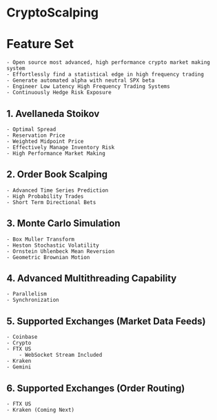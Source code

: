 # CryptoScalping

# Feature Set

    - Open source most advanced, high performance crypto market making system   
    - Effortlessly find a statistical edge in high frequency trading 
    - Generate automated alpha with neutral SPX beta
    - Engineer Low Latency High Frequency Trading Systems
    - Continuously Hedge Risk Exposure

## 1. Avellaneda Stoikov

    - Optimal Spread
    - Reservation Price
    - Weighted Midpoint Price
    - Effectively Manage Inventory Risk 
    - High Performance Market Making

## 2. Order Book Scalping

    - Advanced Time Series Prediction
    - High Probability Trades
    - Short Term Directional Bets

## 3. Monte Carlo Simulation

    - Box Muller Transform
    - Heston Stochastic Volatility 
    - Ornstein Uhlenbeck Mean Reversion
    - Geometric Brownian Motion 

## 4. Advanced Multithreading Capability

    - Parallelism
    - Synchronization 

## 5. Supported Exchanges (Market Data Feeds)

    - Coinbase
    - Crypto
    - FTX US
        - WebSocket Stream Included
    - Kraken 
    - Gemini

## 6. Supported Exchanges (Order Routing) 

    - FTX US
    - Kraken (Coming Next)
